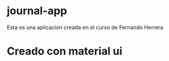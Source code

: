 # journal-app

Esta es una aplicacion creada en el curso de Fernando Herrera

# Creado con material ui